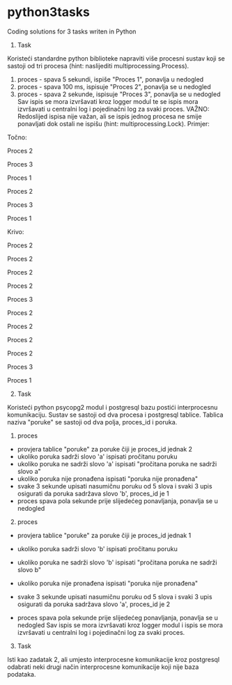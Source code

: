 # python3tasks
Coding solutions for 3 tasks writen in Python

1. Task

Koristeći standardne python biblioteke napraviti više procesni sustav koji se sastoji od tri procesa (hint: naslijediti multiprocessing.Process).
1. proces - spava 5 sekundi, ispiše &quot;Proces 1&quot;, ponavlja u nedogled
2. proces - spava 100 ms, ispisuje &quot;Proces 2&quot;, ponavlja se u nedogled
3. proces - spava 2 sekunde, ispisuje &quot;Proces 3&quot;, ponavlja se u nedogled
Sav ispis se mora izvršavati kroz logger modul te se ispis mora izvršavati u centralni log i pojedinačni log za svaki proces.
VAŽNO: Redoslijed ispisa nije važan, ali se ispis jednog procesa ne smije ponavljati dok ostali ne ispišu (hint: multiprocessing.Lock). Primjer:

Točno:

Proces 2

Proces 3

Proces 1

Proces 2

Proces 3

Proces 1


Krivo:

Proces 2

Proces 2

Proces 2

Proces 2

Proces 3

Proces 2

Proces 2

Proces 2

Proces 2

Proces 3

Proces 1


2. Task

Koristeći python psycopg2 modul i postgresql bazu postići interprocesnu komunikaciju.
Sustav se sastoji od dva procesa i postgresql tablice. Tablica naziva "poruke" se sastoji od dva polja, proces_id i poruka.
1. proces
- provjera tablice &quot;poruke&quot; za poruke čiji je proces_id jednak 2
- ukoliko poruka sadrži slovo &#39;a&#39; ispisati pročitanu poruku
- ukoliko poruka ne sadrži slovo &#39;a&#39; ispisati &quot;pročitana poruka ne sadrži slovo a&quot;
- ukoliko poruka nije pronađena ispisati &quot;poruka nije pronađena&quot;
- svake 3 sekunde upisati nasumičnu poruku od 5 slova i svaki 3 upis osigurati da poruka sadržava slovo &#39;b&#39;, proces_id je 1
- proces spava pola sekunde prije slijedećeg ponavljanja, ponavlja se u nedogled
2. proces
- provjera tablice &quot;poruke&quot; za poruke čiji je proces_id jednak 1
- ukoliko poruka sadrži slovo &#39;b&#39; ispisati pročitanu poruku
- ukoliko poruka ne sadrži slovo &#39;b&#39; ispisati &quot;pročitana poruka ne sadrži slovo b&quot;
- ukoliko poruka nije pronađena ispisati &quot;poruka nije pronađena&quot;
- svake 3 sekunde upisati nasumičnu poruku od 5 slova i svaki 3 upis osigurati da poruka sadržava slovo &#39;a&#39;, proces_id je 2

- proces spava pola sekunde prije slijedećeg ponavljanja, ponavlja se u nedogled
Sav ispis se mora izvršavati kroz logger modul i ispis se mora izvršavati u centralni log i
pojedinačni log za svaki proces.


3. Task

Isti kao zadatak 2, ali umjesto interprocesne komunikacije kroz postgresql odabrati neki
drugi način interprocesne komunikacije koji nije baza podataka.
